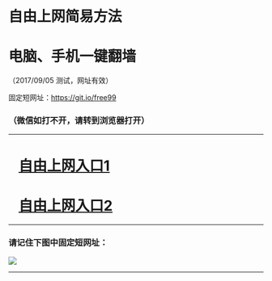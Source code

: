 ﻿# 自由上网简易方法

# 电脑、手机一键翻墙

（2017/09/05 测试，网址有效）

固定短网址：https://git.io/free99

### （微信如打不开，请转到浏览器打开）


***





# &nbsp;&nbsp; <a href="http://ft2472126640.fwq-tz1001.xyz/fwqtz01.html?t=09050012849 " target="_blank">自由上网入口1</a>
# &nbsp;&nbsp; <a href="http://ft1841714691.fwq-tz1002.xyz/fwqtz02.html?t=09050019354 " target="_blank">自由上网入口2</a>
***

### 请记住下图中固定短网址：

<img src="https://s3-us-west-2.amazonaws.com/fwq-1001/yjfq-20170905okok.png" /> 


***

